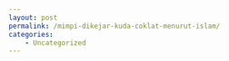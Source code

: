 ```yaml
---
layout: post
permalink: /mimpi-dikejar-kuda-coklat-menurut-islam/
categories:
    - Uncategorized
---
```


